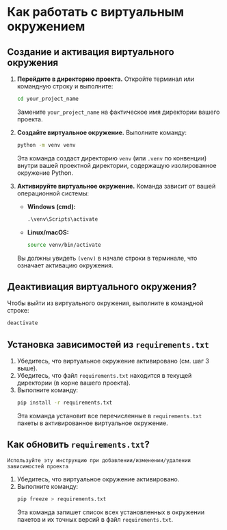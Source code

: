 # Как работать с виртуальным окружением

## Создание и активация виртуального окружения

1.  **Перейдите в директорию проекта.** Откройте терминал или командную строку и выполните:
    ```bash
    cd your_project_name
    ```
    Замените `your_project_name` на фактическое имя директории вашего проекта.

2.  **Создайте виртуальное окружение.** Выполните команду:
    ```bash
    python -m venv venv
    ```
    Эта команда создаст директорию `venv` (или `.venv` по конвенции) внутри вашей проектной директории, содержащую изолированное окружение Python.

3.  **Активируйте виртуальное окружение.** Команда зависит от вашей операционной системы:
    *   **Windows (cmd):**
        ```cmd
        .\venv\Scripts\activate
        ```
    *   **Linux/macOS:**
        ```bash
        source venv/bin/activate
        ```
    Вы должны увидеть `(venv)` в начале строки в терминале, что означает активацию окружения.

## Деактивиация виртуального окружения?

Чтобы выйти из виртуального окружения, выполните в командной строке:

```bash
deactivate
```

## Установка зависимостей из `requirements.txt`

1.  Убедитесь, что виртуальное окружение активировано (см. шаг 3 выше).
2.  Убедитесь, что файл `requirements.txt` находится в текущей директории (в корне вашего проекта).
3.  Выполните команду:
    ```bash
    pip install -r requirements.txt
    ```
    Эта команда установит все перечисленные в `requirements.txt` пакеты в активированное виртуальное окружение.

## Как обновить `requirements.txt`?

```{tip}
Используйте эту инструкцию при добавлении/изменении/удалении зависимостей проекта
```

1.  Убедитесь, что виртуальное окружение активировано.
2.  Выполните команду:
    ```bash
    pip freeze > requirements.txt
    ```
    Эта команда запишет список всех установленных в окружении пакетов и их точных версий в файл `requirements.txt`.